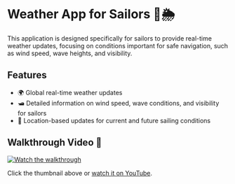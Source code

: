 # Weather App for Sailors 🌊🌦

This application is designed specifically for sailors to provide real-time weather updates, focusing on conditions important for safe navigation, such as wind speed, wave heights, and visibility.

## Features
- 🌍 Global real-time weather updates
- 🛥️ Detailed information on wind speed, wave conditions, and visibility for sailors
- 📍 Location-based updates for current and future sailing conditions

## Walkthrough Video 🎥

[![Watch the walkthrough](https://img.youtube.com/vi/17XuDb-Vi4Q/0.jpg?123)](https://www.youtube.com/watch?v=17XuDb-Vi4Q)

Click the thumbnail above or [watch it on YouTube](https://www.youtube.com/watch?v=17XuDb-Vi4Q).
